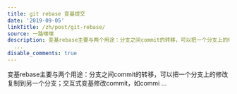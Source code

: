 ```yaml
---
title: git rebase 变基提交
date: '2019-09-05'
linkTitle: /zh/post/git-rebase/
source: 一路嘿嘿
description: 变基rebase主要与两个用途：分支之间commit的转移，可以把一个分支上的修改复制到另一个分支；交互式变基修改commit，如commi
  ...
disable_comments: true
---
```

变基rebase主要与两个用途：分支之间commit的转移，可以把一个分支上的修改复制到另一个分支；交互式变基修改commit，如commi ...